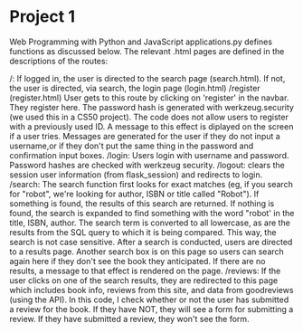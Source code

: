 # Project 1

Web Programming with Python and JavaScript
applications.py defines functions as discussed below. The relevant .html pages are defined in the descriptions of the routes: 

/: If logged in, the user is directed to the search page (search.html). If not, the user is directed, via search, the login page (login.html)
/register (register.html) User gets to this route by clicking on 'register' in the navbar. They register here. The password hash is generated with werkzeug.security (we used this in a CS50 project). The code does not allow users to register with a previously used ID. A message to this effect is diplayed on the screen if a user tries. Messages are generated for the user if they do not input a username,or if they don't put the same thing in the password and confirmation input boxes. 
/login: Users login with username and password. Password hashes are checked with werkzeug security.
/logout: clears the session user information (from flask_session) and redirects to login.
/search: The search function first looks for exact matches (eg, if you search for "robot", we're looking for author, ISBN or title called "Robot"). If something is found, the results of this search are returned. If nothing is found, the search is expanded to find something with the word "robot' in the title, ISBN, author. The search term is converted to all lowercase, as are the results from the SQL query to which it is being compared. This way, the search is not case sensitive. After a search is conducted, users are directed to a results page. Another search box is on this page so users can search again here if they don't see the book they anticipated. If there are no results, a message to that effect is rendered on the page.
/reviews: If the user clicks on one of the search results, they are redirected to this page which includes book info, reviews from this site, and data from goodreviews (using the API). In this code, I check whether or not the user has submitted a review for the book. If they have NOT, they will see a form for submitting a review. If they have submitted a review, they won't see the form.
